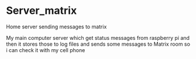 # Server_matrix
Home server sending messages to matrix

My main computer server which get status messages from raspberry pi
and then it stores those to log files and sends some
messages to Matrix room so i can check it with my cell phone
